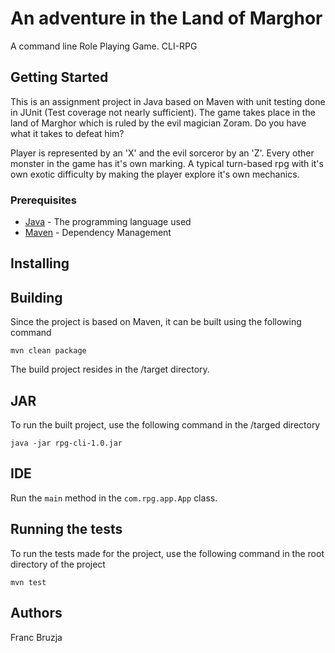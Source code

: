 # An adventure in the Land of Marghor
A command line Role Playing Game. CLI-RPG
## Getting Started
This is an assignment project in Java based on Maven with unit testing done in JUnit (Test coverage not nearly sufficient).
The game takes place in the land of Marghor which is ruled by the evil magician Zoram. Do you have what it takes to defeat him?

Player is represented by an 'X' and the evil sorceror by an 'Z'. Every other monster in the game has it's own marking.
A typical turn-based rpg with it's own exotic difficulty by making the player explore it's own mechanics.
### Prerequisites
* [Java](https://www.java.com/en/download/) - The programming language used
* [Maven](https://maven.apache.org/) - Dependency Management
## Installing
## Building
Since the project is based on Maven, it can be built using the following command
```
mvn clean package
```
The build project resides in the /target directory.
## JAR
To run the built project, use the following command in the /targed directory
```
java -jar rpg-cli-1.0.jar
```
## IDE
Run the `main` method in the `com.rpg.app.App` class.

## Running the tests
To run the tests made for the project, use the following command in the root directory of the project
```
mvn test
```

## Authors
Franc Bruzja
